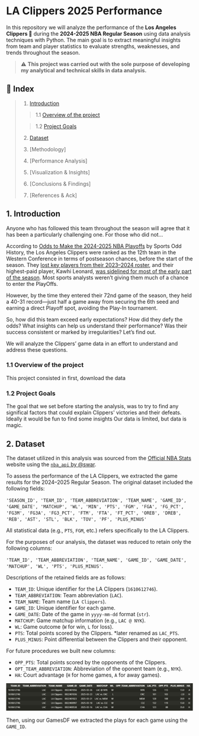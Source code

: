 # LA Clippers 2025 Performance

In this repository we will analyze the performance of the <b>Los Angeles Clippers 🏀</b> during the <b>2024-2025 NBA Regular Season</b> using data analysis techniques with Python. The main goal is to extract meaningful insights from team and player statistics to evaluate strengths, weaknesses, and trends throughout the season.

> ⚠️ <b>This project was carried out with the sole purpose of developing my analytical and technical skills in data analysis.</b>

## 📌 Index

> 1.  [Introduction](#1-introduction)
>
> > 1.1 [Overview of the project](#11-overview-of-the-project)
>
> > 1.2 [Project Goals](#12-project-goals)
>
> 2.  [Dataset](#2-dataset)
>
> 3.  [Methodology]
>
> 4.  [Performance Analysis]
>
> 5.  [Visualization & Insights]
>
> 6.  [Conclusions & Findings]
>
> 7.  [References & Ack]

## 1. Introduction

Anyone who has followed this team throughout the season will agree that it has been a particularly challenging one. For those who did not...

According to [Odds to Make the 2024-2025 NBA Playoffs](https://www.sportsoddshistory.com/nba-win/?y=2024-2025&sa=nba&t=post&o=mk) by Sports Odd History, the Los Angeles Clippers were ranked as the 12th team in the Western Conference in terms of postseason chances, before the start of the season. They [lost key players from their 2023–2024 roster](https://www.si.com/nba/clippers/news/paul-george-breaks-silence-on-leaving-clippers-for-76ers-01j2723fea3v#:~:text=Paul%20George%20shocked%20the%20NBA,silence%20in%20a%20press%20release.), and their highest-paid player, Kawhi Leonard, [was sidelined for most of the early part of the season](https://www.nba.com/news/kawhi-leonard-season-debut). Most sports analysts weren’t giving them much of a chance to enter the PlayOffs.

However, by the time they entered their 72nd game of the season, they held a 40-31 record—just half a game away from securing the 6th seed and earning a direct Playoff spot, avoiding the Play-In tournament.

So, how did this team exceed early expectations? How did they defy the odds? What insights can help us understand their performance? Was their success consistent or marked by irregularities? Let’s find out.

We will analyze the Clippers’ game data in an effort to understand and address these questions.

### 1.1 Overview of the project

This project consisted in first, download the data

### 1.2 Project Goals

The goal that we set before starting the analysis, was to try to find any significal factors that could explain Clippers' victories and their defeats. Ideally it would be fun to find some insights Our data is limited, but data is magic.

## 2. Dataset

The dataset utilized in this analysis was sourced from the [Official NBA Stats](https://www.nba.com/stats) website using the [`nba_api` by @swar](https://github.com/swar/nba_api).

To assess the performance of the LA Clippers, we extracted the game results for the 2024–2025 Regular Season. The original dataset included the following fields:

`'SEASON_ID', 'TEAM_ID', 'TEAM_ABBREVIATION', 'TEAM_NAME', 'GAME_ID',  
 'GAME_DATE', 'MATCHUP', 'WL', 'MIN', 'PTS', 'FGM', 'FGA', 'FG_PCT',  
 'FG3M', 'FG3A', 'FG3_PCT', 'FTM', 'FTA', 'FT_PCT', 'OREB', 'DREB',  
 'REB', 'AST', 'STL', 'BLK', 'TOV', 'PF', 'PLUS_MINUS'`

All statistical data (e.g., `PTS`, `FGM`, etc.) refers specifically to the LA Clippers.

For the purposes of our analysis, the dataset was reduced to retain only the following columns:

`'TEAM_ID', 'TEAM_ABBREVIATION', 'TEAM_NAME', 'GAME_ID', 'GAME_DATE', 'MATCHUP', 'WL', 'PTS', 'PLUS_MINUS'`.

Descriptions of the retained fields are as follows:

- `TEAM_ID`: Unique identifier for the LA Clippers (`1610612746`).
- `TEAM_ABBREVIATION`: Team abbreviation (`LAC`).
- `TEAM_NAME`: Team name (`LA Clippers`).
- `GAME_ID`: Unique identifier for each game.
- `GAME_DATE`: Date of the game in `yyyy-mm-dd` format (`str`).
- `MATCHUP`: Game matchup information (e.g., `LAC @ NYK`).
- `WL`: Game outcome (`W` for win, `L` for loss).
- `PTS`: Total points scored by the Clippers. \*later renamed as `LAC_PTS`.
- `PLUS_MINUS`: Point differential between the Clippers and their opponent.

For future procedures we built new columns:

- `OPP_PTS`: Total points scored by the opponents of the Clippers.
- `OPT_TEAM_ABBREVIATION`: Abbreviation of the oponent team (e.g., `NYK`).
- `HA`: Court advantage (`H` for home games, `A` for away games).

<img src="img/GamesDFHead.jpeg">

Then, using our GamesDF we extracted the plays for each game using the `GAME_ID`.
